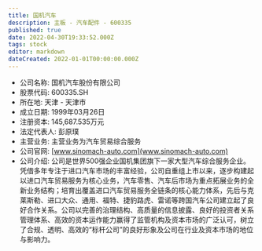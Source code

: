 ```yaml
---
title: 国机汽车
description: 主板 - 汽车配件 - 600335
published: true
date: 2022-04-30T19:33:52.000Z
tags: stock
editor: markdown
dateCreated: 2022-01-01T00:00:00.000Z
---
```


- 公司名称: 国机汽车股份有限公司
- 股票代码: 600335.SH
- 所在地: 天津 - 天津市
- 成立日期: 1999年03月26日
- 注册资本: 145,687.535万元
- 法定代表人: 彭原璞
- 主营业务: 主营业务为汽车贸易综合服务
- 公司官网: [www.sinomach-auto.com](www.sinomach-auto.com)
- 公司介绍: 公司是世界500强企业国机集团旗下一家大型汽车综合服务企业。凭借多年专注于进口汽车市场的丰富经验，公司自重组上市以来，逐步构建起以进口汽车贸易服务为核心业务，汽车零售、汽车后市场为重点拓展业务的全新业务结构；培育出覆盖进口汽车贸易服务全链条的核心能力体系，先后与克莱斯勒、进口大众、通用、福特、捷豹路虎、雷诺等跨国汽车公司建立起了良好合作关系。公司以完善的治理结构、高质量的信息披露、良好的投资者关系管理体系、高效的资本运作能力赢得了监管机构及资本市场的广泛认可，树立了合规、透明、高效的“标杆公司”的良好形象及公司在行业及资本市场的地位与影响力。



